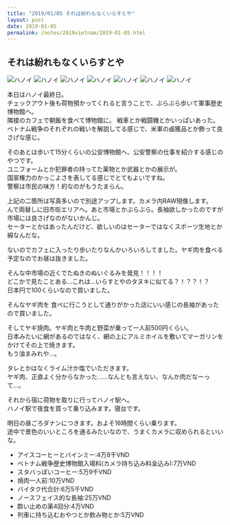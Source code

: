 ```yaml
---
title: "2019/01/05 それは紛れもなくいらすとや"
layout: post
date: 2019-01-05
permalink: /notes/2019vietnam/2019-01-05.html
---
```


## それは紛れもなくいらすとや

![ハノイ](images/26.jpeg "ハノイ") 
![ハノイ](images/27.jpeg "ハノイ") 
![ハノイ](images/28.jpeg "ハノイ") 
![ハノイ](images/29.jpeg "ハノイ") 
![ハノイ](images/30.jpeg "ハノイ") 
![ハノイ](images/31.jpeg "ハノイ") 
![ハノイ](images/32.jpeg "ハノイ") 

本日はハノイ最終日。  
チェックアウト後も荷物預かってくれると言うことで、ぶらぶら歩いて軍事歴史博物館へ。  
隣接のカフェで朝飯を食べて博物館に。  戦車とか戦闘機とかいっぱいあった。  
ベトナム戦争のそれぞれの戦いを解説してる感じで、米軍の鹵獲品とか飾って良さげな感じ。  
  
そのあとは歩いて15分くらいの公安博物館へ、公安警察の仕事を紹介する感じのやつです。  
ユニフォームとか犯罪者の持ってた薬物とか武器とかの展示が。  
国家権力のかっこよさを表してる感じでとてもよいですね。  
警察は市民の味方！的なのがもうたまらん。  
  
上記の二箇所は写真多いので別途アップします。カメラ内RAW現像します。  
んで両替しに旧市街エリアへ。あと市場とかぶらぶら。長袖欲しかったのですが市場には良さげなのがないかんじ。  
セーターとかはあったんだけど、欲しいのはセーターではなくスポーツ生地とか綿なんだな。  
  
ないのでカフェに入ったり歩いたりなんかいろいろしてました。ヤギ肉を食べる予定なのでお昼は抜きました。  
  
そんな中市場の近くでたぬきのぬいぐるみを発見！！！！  
どこかで見たことある…これは…いらすとやのタヌキに似てる？！？？！？  
日本円で100くらいなので買いました。  
  
そんなヤギ肉を  食べに行こうとして通りがかった店にいい感じの長袖があったので買いました。

そしてヤギ焼肉。ヤギ肉と牛肉と野菜が乗って一人前500円くらい。  
日本みたいに網があるのではなく、網の上にアルミホイルを敷いてマーガリンをかけてその上で焼きます。  
もう油まみれや…。  
  
タレとかはなくライム汁か塩でいただきます。  
ヤギ肉、正直よく分からなかった……なんとも言えない、なんか肉だなーって…。  
  
それから宿に荷物を取りに行ってハノイ駅へ。  
ハノイ駅で夜食を買って乗り込みます。寝台です。  
  
明日の昼ごろダナンにつきます。およそ16時間くらい乗ります。  
途中で景色のいいところを通るみたいなので、うまくカメラに収められるといいな。  

- アイスコーヒーとバインミー:4万8千VND
- ベトナム戦争歴史博物館入場料(カメラ持ち込み料金込み):7万VND
- スタバっぽいコーヒー:5万9千VND
- 焼肉一人前:10万VND
- バイタク代合計:6万5千VND
- ノースフェイス的な長袖:25万VND
- 酔い止めの薬4回分:4万VND
- 列車に持ち込むおやつとか飲み物とか:5万VND